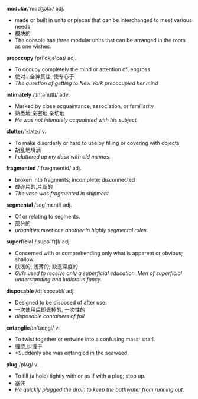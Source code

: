 **modular**/ˈmɑdʒəlɚ/ adj.
- made or built in units or pieces that can be interchanged to meet various needs
- 模块的
- The console has three modular units that can be arranged in the room as one wishes. 

**preoccupy** /pri'ɑkjə'paɪ/ adj.
- To occupy completely the mind or attention of; engross
- 使对…全神贯注, 使专心于
- *The question of getting to New York preoccupied her mind*

**intimately** /ˈɪntəmɪtlɪ/ adv.
- Marked by close acquaintance, association, or familiarity
-  熟悉地;亲密地,亲切地
- *He was not intimately acquainted with his subject.*

**clutter**/'klʌtɚ/ v.
- To make disorderly or hard to use by filling or covering with objects
- 胡乱地填满
- *I cluttered up my desk with old memos.*

**fragmented** /'fræɡmentid/   adj.
- broken into fragments; incomplete; disconnected
-  成碎片的,片断的
- *The vase was fragmented in shipment.*

**segmental** /sɛɡ'mɛntl/ adj.
- Of or relating to segments.
- 部分的
- *urbanities meet one another in highly segmental roles.*

**superficial**  /ˌsupɚ'fɪʃl/ adj.
- Concerned with or comprehending only what is apparent or obvious; shallow.
- 肤浅的, 浅薄的; 缺乏深度的
- *Girls used to receive only a superficial education. Men of superficial understanding and ludicrous fancy.*

**disposable** /dɪ'spozəbl/ adj.
-  Designed to be disposed of after use:
- 一次使用后即丢掉的, 一次性的
- *disposable containers of foil*

**entanglie**/ɪn'tæŋɡl/ v.
-  To twist together or entwine into a confusing mass; snarl.
- 缠绕,纠缠于
- *Suddenly she was entangled in the seaweed.

**plug** /plʌɡ/ v.
- To fill (a hole) tightly with or as if with a plug; stop up.
- 塞住
- *He quickly plugged the drain to keep the bathwater from running out.*





